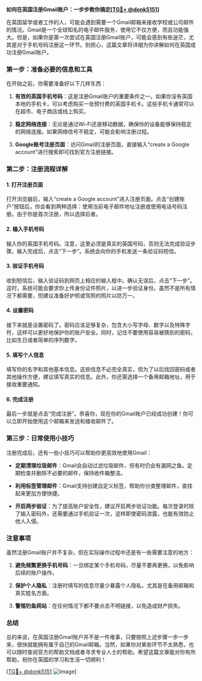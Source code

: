 **如何在英国注册Gmail账户：一步步教你搞定[[TG💪+ @donk5151](https://t.me/s/donk5151)]**

在英国留学或者工作的人，可能会遇到需要一个Gmail邮箱来接收学校或公司邮件的情况。Gmail是一个全球知名的电子邮件服务，使用它不仅方便，而且功能强大。但是，如果你是第一次尝试在英国注册Gmail账户，可能会感到有些迷茫，尤其是对于手机号码注册这一环节。别担心，这篇文章将详细为你讲解如何在英国成功注册Gmail账户。

### 第一步：准备必要的信息和工具

在开始之前，你需要准备好以下几样东西：

1. **有效的英国手机号码**：这是注册Gmail账户的重要条件之一。如果你没有英国本地的手机卡，可以考虑购买一张预付费的英国手机卡。这些手机卡通常可以在超市、电子商店或线上购买。
   
2. **稳定网络连接**：无论是通过Wi-Fi还是移动数据，确保你的设备能够保持稳定的网络连接。如果网络信号不稳定，可能会影响注册过程。

3. **Google账号注册页面**：访问Gmail的注册页面，直接输入“create a Google account”进行搜索即可找到官方注册链接。

### 第二步：注册流程详解

#### 1. 打开注册页面

打开浏览器后，输入“create a Google account”进入注册页面。点击“创建账户”按钮后，你会看到两种选择：使用当前电子邮件地址注册或使用电话号码注册。由于你是首次注册，所以选择后者。

#### 2. 输入手机号码

输入你的英国手机号码。注意，这里必须是真实的英国号码，否则无法完成验证步骤。输入完成后，点击“下一步”。系统会向你的手机发送一条验证码短信。

#### 3. 验证手机号码

收到短信后，输入验证码到网页上相应的输入框中。确认无误后，点击“下一步”。这时，系统可能会要求你上传身份证件照片，以进一步验证身份。虽然不是所有情况下都需要，但建议准备好护照或驾照的照片以防万一。

#### 4. 设置密码

接下来就是设置密码了。密码应该足够复杂，包含大小写字母、数字以及特殊字符，这样可以更好地保护你的账户安全。同时，记住不要使用容易被猜到的密码，比如生日或者简单的序列数字。

#### 5. 填写个人信息

填写你的名字和其他基本信息。这些信息不必完全真实，但为了以后找回密码或者其他操作方便，建议填写真实的信息。此外，你还需选择一个备用邮箱地址，用于接收重要通知。

#### 6. 完成注册

最后一步就是点击“完成注册”。恭喜你，现在你的Gmail账户已经成功创建！你可以立即开始使用这个邮箱来发送和接收邮件了。

### 第三步：日常使用小技巧

注册完成后，还有一些小技巧可以帮助你更高效地使用Gmail：

- **定期清理垃圾邮件**：Gmail会自动过滤垃圾邮件，但有时仍会有漏网之鱼。定期检查并删除不必要的邮件，保持收件箱整洁。
  
- **利用标签管理邮件**：Gmail支持创建自定义标签，帮助你分类整理邮件，查找起来更加方便快捷。

- **开启两步验证**：为了提高账户安全性，建议开启两步验证功能。每次登录时除了输入密码外，还需要通过手机验证一次，这样即使密码泄露，也能有效防止他人入侵。

### 注意事项

虽然注册Gmail账户并不复杂，但在实际操作过程中还是有一些需要注意的地方：

1. **避免频繁更换手机号码**：一旦绑定某个手机号码，尽量不要再更换，以免影响后续的账户操作。

2. **保护个人隐私**：注册时填写的信息尽量少暴露个人隐私，尤其是在备用邮箱和真实姓名方面。

3. **警惕钓鱼网站**：在任何情况下都不要点击不明链接，以免造成财产损失。

### 总结

总的来说，在英国注册Gmail账户并不是一件难事，只要按照上述步骤一步一步来，很快就能拥有属于自己的Gmail邮箱。当然，如果你对某些环节不太熟悉，也可以随时查阅官方的帮助文档或者寻求专业人士的帮助。希望这篇文章能对你有所帮助，祝你在英国的学习和生活一切顺利！

[[TG💪+ @donk5151](https://t.me/s/donk5151) ![Image](https://i.postimg.cc/rwNCRYN7/Snipaste-2025-04-30-17-27-05.png)]